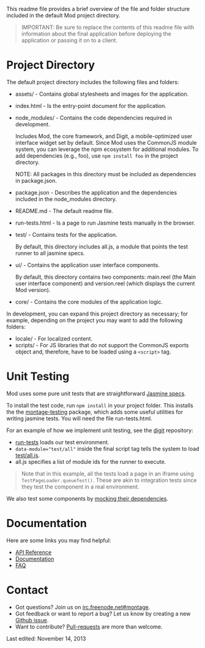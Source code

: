 
This readme file provides a brief overview of the file and folder structure
included in the default Mod project directory.

>IMPORTANT: Be sure to replace the contents of this readme file with information
about the final application before deploying the application or passing it on to
a client.

Project Directory
============

The default project directory includes the following files and folders:

* assets/  -  Contains global stylesheets and images for the application.
* index.html  -  Is the entry-point document for the application. 
* node_modules/  -  Contains the code dependencies required in development.

    Includes Mod, the core framework, and Digit, a mobile-optimized user
    interface widget set by default. Since Mod uses the CommonJS module 
    system, you can leverage the npm ecosystem for additional modules. To add 
    dependencies (e.g., foo), use `npm install foo` in the project directory.
    
    NOTE: All packages in this directory must be included as dependencies 
    in package.json.

* package.json  -  Describes the application and the dependencies included in 
            the node_modules directory.
* README.md  -  The default readme file.
* run-tests.html  -  Is a page to run Jasmine tests manually in the browser.
* test/  -  Contains tests for the application.

    By default, this directory includes all.js, a module that points the test runner
    to all jasmine specs.

* ui/  -  Contains the application user interface components. 

    By default, this directory contains two components: main.reel (the Main
    user interface component) and version.reel (which displays the current
    Mod version).

* core/  -  Contains the core modules of the application logic.

In development, you can expand this project directory as necessary; for example,
depending on the project you may want to add the following folders:

* locale/  -  For localized content.
* scripts/  -  For JS libraries that do not support the CommonJS exports object
           and, therefore, have to be loaded using a `<script>` tag.

Unit Testing
=========

Mod uses some pure unit tests that are straightforward [Jasmine specs][1].

To install the test code, run `npm install` in your project folder. This installs the 
the [montage-testing][2] package, which adds some useful utilities for writing 
jasmine tests. You will need the file run-tests.html.

For an example of how we implement unit testing, see the [digit][3] repository:

* [run-tests][4] loads our test environment.
* `data-module="test/all"` inside the final script tag tells the system to load [test/all.js][5].
* all.js specifies a list of module ids for the runner to execute.

>Note that in this example, all the tests load a page in an iframe using 
`TestPageLoader.queueTest()`. These are akin to integration tests since they test 
the component in a real environment.

We also test some components by [mocking their dependencies][6].

Documentation
============

Here are some links you may find helpful:

* [API Reference][7]
* [Documentation][8]
* [FAQ][9]

Contact
======

* Got questions? Join us on [irc.freenode.net#montage][10].
* Got feedback or want to report a bug? Let us know by creating a new [Github issue][11].
* Want to contribute? [Pull-requests][12] are more than welcome.

[1]: https://github.com/PhrontHQ/mod/blob/master/test/core/super-spec.js        "Jasmine specs"
[2]: https://github.com/PhrontHQ/mod-testing        "montage-testing"
[3]: https://github.com/PhrontHQ/digit        "digit"
[4]: https://github.com/PhrontHQ/digit/blob/master/run-tests.html        "run-tests"
[5]: https://github.com/PhrontHQ/digit/tree/master/test        "test/all.js"
[6]: https://github.com/PhrontHQ/mod/blob/master/test/base/abstract-button-spec.js        "mocking their dependencies"
[7]: http://mod.org/api/        "API Reference"
[8]: http://mod.org/docs/        "Documentation"
[9]: http://mod.org/docs/faq.html        "FAQ"
[10]: http://webchat.freenode.net/?channels=montage        "irc.freenode.net#montage"
[11]: https://github.com/PhrontHQ/mod/issues        "Github issue"
[12]: https://github.com/PhrontHQ/mod/pulls        "Pull-requests"

Last edited: November 14, 2013

